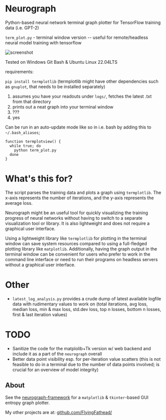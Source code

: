 # Neurograph
Python-based neural network terminal graph plotter for TensorFlow training data (i.e. GPT-2)

`term_plot.py` - terminal window version -- useful for remote/headless neural model training with tensorflow

![screenshot](sample.png)

Tested on Windows Git Bash & Ubuntu Linux 22.04LTS

requirements:

`pip install termplotlib`
(termplotlib might have other dependencies such as `gnuplot`, that needs to be installed separately)

1. assumes you have your readouts under `logs/`, fetches the latest .txt from that directory
2. prints out a neat graph into your terminal window
3. ???
4. yes

Can be run in an auto-update mode like so in i.e. bash by adding this to `~/.bash_aliases`;

```
function termplotview() {
  while true; do
    python term_plot.py
  done
}
```

# What's this for?

The script parses the training data and plots a graph using `termplotlib`. The x-axis represents the number of iterations, and the y-axis represents the average loss.

Neurograph might be an useful tool for quickly visualizing the training progress of neural networks without having to switch to a separate visualization tool or library. It is also lightweight and does not require a graphical user interface.

Using a lightweight library like `termplotlib` for plotting in the terminal window can save system resources compared to using a full-fledged plotting library like `matplotlib`. Additionally, having the graph output in the terminal window can be convenient for users who prefer to work in the command line interface or need to run their programs on headless servers without a graphical user interface.

# Other

- `latest_log_analysis.py` provides a crude dump of latest available logfile data with rudimentary values to work on (total iterations, avg loss, median loss, min & max loss, std.dev loss, top n losses, bottom n losses, first & last iteration values)

# TODO

- Sanitize the code for the matplolib+Tk version w/ web backend and include it as a part of the `neurograph` overall
- Better data point visibility esp. for per-iteration value scatters (this is not feasible to do in a terminal due to the number of data points involved; is crucial for an overview of model integrity)

## About

See the [neurograph-framework](https://github.com/FlyingFathead/neurograph-framework/) for a `matplotlib` & `tkinter`-based GUI entropy graph plotter.

My other projects are at: [github.com/FlyingFathead/](https://github.com/FlyingFathead/)
